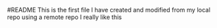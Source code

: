 #README
This is the first file I have created and modified from my local repo using a remote repo
I really like this
